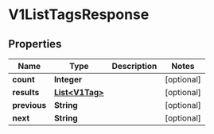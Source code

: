 

# V1ListTagsResponse


## Properties

Name | Type | Description | Notes
------------ | ------------- | ------------- | -------------
**count** | **Integer** |  |  [optional]
**results** | [**List&lt;V1Tag&gt;**](V1Tag.md) |  |  [optional]
**previous** | **String** |  |  [optional]
**next** | **String** |  |  [optional]



